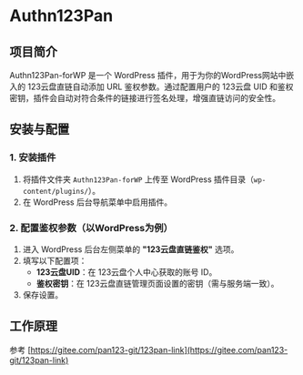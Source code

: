 # Authn123Pan

## 项目简介

Authn123Pan-forWP 是一个 WordPress 插件，用于为你的WordPress网站中嵌入的 123云盘直链自动添加 URL 鉴权参数。通过配置用户的 123云盘 UID 和鉴权密钥，插件会自动对符合条件的链接进行签名处理，增强直链访问的安全性。

## 安装与配置

### 1. 安装插件

1. 将插件文件夹 `Authn123Pan-forWP` 上传至 WordPress 插件目录（`wp-content/plugins/`）。
2. 在 WordPress 后台导航菜单中启用插件。

### 2. 配置鉴权参数（以WordPress为例）

1. 进入 WordPress 后台左侧菜单的 **"123云盘直链鉴权"** 选项。
2. 填写以下配置项：
   - **123云盘UID**：在 123云盘个人中心获取的账号 ID。
   - **鉴权密钥**：在 123云盘直链管理页面设置的密钥（需与服务端一致）。
3. 保存设置。

## 工作原理

参考 [https://gitee.com/pan123-git/123pan-link](https://gitee.com/pan123-git/123pan-link)
